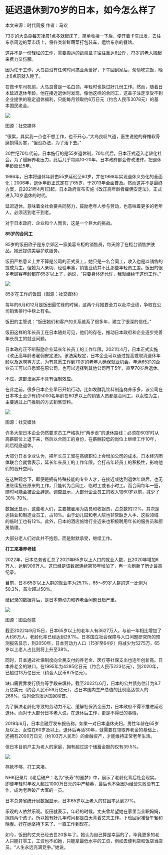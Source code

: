 # 延迟退休到70岁的日本，如今怎么样了

本文来源：时代周报 作者：马欢

73岁的大岛良每天凌晨1点多就起床了，简单收拾一下后，便开着卡车出发，去往东京周边的菜市场上，将各类新鲜蔬菜打包装车，运给东京的餐馆。

这并不是一份轻松的工作，需要搬运的蔬菜盒子往往重达8公斤，73岁的老人搬起来费力又伤腰。

因为忙于工作，大岛良没有任何时间搞业余爱好，下午回到家后，匆匆吃完饭，晚上6点前就入睡了。

在做卡车司机前，大岛良曾是一名白领，年轻时也换过好几份工作。然而，随着日本延迟退休年龄，他在接近退休时发现，像他这样的合同工，这辈子注定享受不到企业提供的稳定退休福利，只能每月领取约6万日元（约合人民币3078元）的基本国民老金。

![](https://inews.gtimg.com/newsapp_bt/0/15658688988/1000)

图源：社交媒体

“很累，其实我一点也不想工作，也不开心，”大岛良叹气道，医生说他的脊椎软骨磨损得厉害，“但没办法，为了活下去。”

20世纪70年代前，日本施行的是55岁退休制，70年代后，日本正式迈入老龄化社会。为了缓解养老压力，此后几乎每隔10-20年，日本政府都会修改法律，把退休年龄延长5年。

1986年，日本将退休年龄由55岁延迟至60岁，并在1998年实现退休义务化的全面化；2006年，退休年龄正式定在了65岁，于2013年全面普及。然而这并不是最终方案，自2021年4月1日起，日本政府宣布实施《改正高年龄者雇佣安定法》，正式进入70岁退休的时代。

延迟退休，意味着全社会要共同努力，鼓励老年人参与劳动，也意味着更多的老年人，必须活到老干到老。

对于日本政府、企业和个人而言，这是一个巨大的挑战。

**85岁的合同工**

85岁的饭田欣子是东京郊区一家美容专柜的销售员，每天除了在柜台销售护肤品，她还提供美容护肤服务。

饭田严格意义上并不算是公司的正式员工，她只是一名合同工，收入也是以销售的提成为主。但她为人亲切、经验丰富，销售业绩并不比那些年轻员工差。饭田的很多老顾客年龄都在65岁以上了，她说，“只要身体还允许，我就继续干这份工作。”

![](https://inews.gtimg.com/newsapp_bt/0/15658689017/1000)

85岁在工作的饭田（图源：社交媒体）

每年的6月和12月是饭田最忙碌的时候，这两个月她要全力以赴冲业绩，争取在公司销售排行中榜上有名。

饭田的主管说：“饭田她们和客户的关系维系了很多年，建立了很深的信任。”

饭田这样的年长员工在日本随处可见，他们的存在，推动日本政府和企业逐步完善年长员工的就业问题。

日本政府正不断鼓励企业延长年长员工的工作年限。2021年4月，日本正式实施《改正高年龄者雇佣安定法》。该法案规定，日本企业可以通过提高或取消退休年龄以及返聘等方式，为有意愿工作到70岁的老年人确保就业机会。年满65岁的企业员工可以自愿留在原公司，也可以选择到其他公司再干5年，直至70岁后退休。

不过，这部法案并不具有强制效应。

在此之前，很多日本企业早已开始行动，比如发酵乳饮料制造商养乐多，该公司在日本本土至少有约5000名年龄在60岁以上的销售人员都是合同工，以女性为主，主要通过上门推销的方式销售饮料。

![](https://inews.gtimg.com/newsapp_bt/0/15658689020/1000)

图源：社交媒体

许多大型日本企业仍然要求员工严格执行“两步走”的退休路线：必须在60岁时从高薪职位上退下来，然后以合同工的身份，在薪酬较低的岗位上继续工作10年，此后彻底退休。

大部分日本企业认为，把年长员工留在高级职位上会增加公司的成本。日本经济团体联合会就曾表示，延长年长员工的工作年限，会打击年轻员工的积极性，影响他们的晋升空间。

在这种观念下，即便是拥有特殊技能的专业人才，在接近或达到退休年龄后，也无法继续担任原来的工作，只能转为合同工、临时工或者小时工。而合同每年一签，随时可能会被企业辞退。调查显示，大部分企业员工的收入较60岁以前，减少了30%-70%。

数据还显示，这些老人们，主要被雇用为店员和收银员，占总数的22%，其次是运输业和制造业员工，占18%。由于幼儿园和老人院也非常缺乏人手，这些领域的临时工也有12%。此外，日本的酒店旅馆行业近来也积极聘用年长的服务员和厨房助理。

大部分老人们对此并不抱怨，而是默默承受，继续工作。

**打工来凑养老钱**

2022年，日本总务省汇总了2021年65岁以上人口的就业人数，比2020年增加6万人，达到909万人。这已经是该数据连续第18年增加了，再一次刷新了历史最高纪录。

目前，日本65岁以上人群的就业率为25.1%，65～69岁人群的这一比例为50.3%，首次超过50%。

破纪录的数据背后，是日本劳动力和养老金问题日趋严重。

![](https://inews.gtimg.com/newsapp_bt/0/15658689025/1000)

图源：图虫创意

截至2022年9月15日，日本65岁以上的老年人有3627万人，与前一年相比增加了大约6万人，老龄化率已经达到29.1%。日本国立社会保障与人口问题研究所的预测报告显示，到2050年，日本劳动力人口（15岁至64岁）将减少为5275万，65岁以上老人占比则将上升至38%。

同时，日本通过社保制度向全民支付的养老金、医疗等社保支出也连年创新高。日本养老金的缺口，在1995年为4295亿日元（约合人民币223亿元），到2020年，已超过13万亿日元（约合人民币675亿元）。

缺口需要靠发行债务等手段来填补。截至2022年6月，日本的公共债务估计为8.7万亿美元（约合人民币59万亿元），占日本国内生产总值的比例高达惊人的266%，位列全球发达国家榜首。

为了解决老龄化导致的劳动力不足、缓解社保资金压力，日本政府不得不推进延迟退休。而对于大部分日本老人说，在退休后工作，更是不得已的事情。

2019年6月，日本金融厅发布报告称，如果一对日本退休夫妇，男性年龄在65岁及以上、女性在60岁及以上，退休后再活30年，就需要在领取养老金的基础上，还拥有2000万日元（约103万人民币）的金融资产，才能维持正常老年生活。

但日本目前户主为老人的家庭，拥有超过这个储蓄金额的仅有39.5%。

![](https://inews.gtimg.com/newsapp_bt/0/15658689065/1000)

存款不够，打工来凑。

NHK纪录片《老后破产：名为“长寿”的噩梦》中，展示了老龄化背后社会现实。即便年轻时年收入超过1000万日元的中产精英，最后也不免因为经营失败没有工作，成为老后破产大军的一员。

日本总务省统计局数据显示，日本65岁以上老人的贫困率达到27%。

乐观的人依然乐观。饭田就表示，年轻的时候，丈夫曾希望她在家里当全职妈妈，照顾两个孩子。所以她有好几年时间都是白天背着丈夫工作，下班回家准备午餐和晚餐。好在她坚持下来了，一直工作到现在。

如今，饭田的丈夫已经去世20多年了。她认为自己算是幸运的了，毕竟更多的老人只能打零工，工资也不如她，只能拿最低水平的工资，例如去便利店和饭店当店员。“人生永远充满竞争。”她说。

